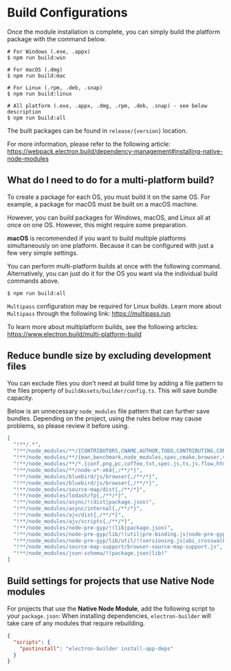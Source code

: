 # Build Configurations

Once the module installation is complete, you can simply build the platform package with the command below.

```shell
# For Windows (.exe, .appx)
$ npm run build:win

# For macOS (.dmg)
$ npm run build:mac

# For Linux (.rpm, .deb, .snap)
$ npm run build:linux

# All platform (.exe, .appx, .dmg, .rpm, .deb, .snap) - see below description
$ npm run build:all
```

The built packages can be found in `release/{version}` location.

For more information, please refer to the following article: https://webpack.electron.build/dependency-management#installing-native-node-modules

## What do I need to do for a multi-platform build?

To create a package for each OS, you must build it on the same OS. For example, a package for macOS must be built on a macOS machine.

However, you can build packages for Windows, macOS, and Linux all at once on one OS. However, this might require some preparation.

**macOS** is recommended if you want to build multiple platforms simultaneously on one platform. Because it can be configured with just a few very simple settings.

You can perform multi-platform builds at once with the following command. Alternatively, you can just do it for the OS you want via the individual build commands above.

```shell
$ npm run build:all
```

`Multipass` configuration may be required for Linux builds. Learn more about `Multipass` through the following link: https://multipass.run

To learn more about multiplatform builds, see the following articles: https://www.electron.build/multi-platform-build

## Reduce bundle size by excluding development files

You can exclude files you don't need at build time by adding a file pattern to the files property of `buildAssets/builder/config.ts`. This will save bundle capacity.

Below is an unnecessary `node_modules` file pattern that can further save bundles. Depending on the project, using the rules below may cause problems, so please review it before using.

```json
[
  "!**/.*",
  "!**/node_modules/**/{CONTRIBUTORS,CNAME,AUTHOR,TODO,CONTRIBUTING,COPYING,INSTALL,NEWS,PORTING,Makefile,htdocs,CHANGELOG,ChangeLog,changelog,README,Readme,readme,test,sample,example,demo,composer.json,tsconfig.json,jsdoc.json,tslint.json,typings.json,gulpfile,bower.json,package-lock,Gruntfile,CMakeLists,karma.conf,yarn.lock}*",
  "!**/node_modules/**/{man,benchmark,node_modules,spec,cmake,browser,vagrant,doxy*,bin,obj,obj.target,example,examples,test,tests,doc,docs,msvc,Xcode,CVS,RCS,SCCS}{,/**/*}",
  "!**/node_modules/**/*.{conf,png,pc,coffee,txt,spec.js,ts,js.flow,html,def,jst,xml,ico,in,ac,sln,dsp,dsw,cmd,vcproj,vcxproj,vcxproj.filters,pdb,exp,obj,lib,map,md,sh,gypi,gyp,h,cpp,yml,log,tlog,Makefile,mk,c,cc,rc,xcodeproj,xcconfig,d.ts,yaml,hpp}",
  "!**/node_modules/**/node-v*-x64{,/**/*}",
  "!**/node_modules/bluebird/js/browser{,/**/*}",
  "!**/node_modules/bluebird/js/browser{,/**/*}",
  "!**/node_modules/source-map/dist{,/**/*}",
  "!**/node_modules/lodash/fp{,/**/*}",
  "!**/node_modules/async/!(dist|package.json)",
  "!**/node_modules/async/internal{,/**/*}",
  "!**/node_modules/ajv/dist{,/**/*}",
  "!**/node_modules/ajv/scripts{,/**/*}",
  "!**/node_modules/node-pre-gyp/!(lib|package.json)",
  "!**/node_modules/node-pre-gyp/lib/!(util|pre-binding.js|node-pre-gyp.js)",
  "!**/node_modules/node-pre-gyp/lib/util/!(versioning.js|abi_crosswalk.json)",
  "!**/node_modules/source-map-support/browser-source-map-support.js",
  "!**/node_modules/json-schema/!(package.json|lib)"
]
```

## Build settings for projects that use Native Node modules

For projects that use the **Native Node Module**, add the following script to your `package.json`: When installing dependencies, `electron-builder` will take care of any modules that require rebuilding.

```json
{
  "scripts": {
    "postinstall": "electron-builder install-app-deps"
  }
}
```
